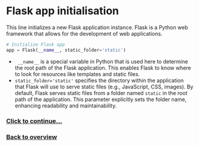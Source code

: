 # Flask app initialisation

This line initializes a new Flask application instance. Flask is a Python web framework that allows for the development of web applications.

```python
# Initialize Flask app
app = Flask(__name__, static_folder='static')
```

- ` __name__` is a special variable in Python that is used here to determine the root path of the Flask application. This enables Flask to know where to look for resources like templates and static files.
- `static_folder='static'` specifies the directory within the application that Flask will use to serve static files (e.g., JavaScript, CSS, images). By default, Flask serves static files from a folder named `static` in the root path of the application. This parameter explicitly sets the folder name, enhancing readability and maintainability.

### [Click to continue...](/detailed-overview/preprocess.py-documentation/2.%20Extract%20and%20return%20all%20hyperlinks.md)


### [Back to overview](/detailed-overview/3.%20Detailed%20overview.md)